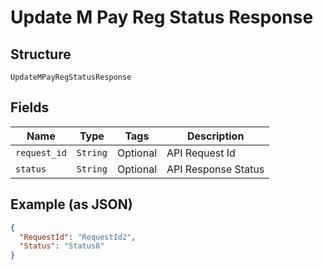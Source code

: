 
# Update M Pay Reg Status Response

## Structure

`UpdateMPayRegStatusResponse`

## Fields

| Name | Type | Tags | Description |
|  --- | --- | --- | --- |
| `request_id` | `String` | Optional | API Request Id |
| `status` | `String` | Optional | API Response Status |

## Example (as JSON)

```json
{
  "RequestId": "RequestId2",
  "Status": "Status8"
}
```

